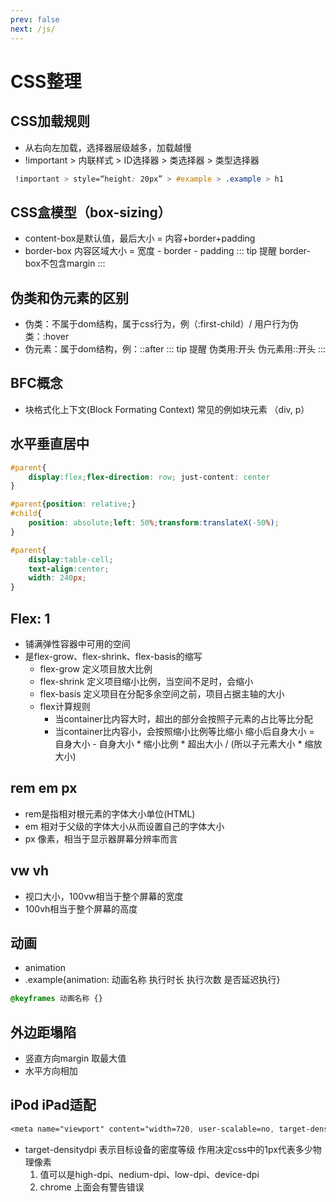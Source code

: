 ```yaml
---
prev: false
next: /js/
---
```

# CSS整理

## CSS加载规则
  - 从右向左加载，选择器层级越多，加载越慢
  - !important > 内联样式 > ID选择器 > 类选择器 > 类型选择器
```css
 !important > style=“height: 20px” > #example > .example > h1
```

## CSS盒模型（box-sizing）
 - content-box是默认值，最后大小 = 内容+border+padding
 - border-box  内容区域大小 = 宽度 - border - padding 
::: tip 提醒
border-box不包含margin
:::

## 伪类和伪元素的区别
 - 伪类：不属于dom结构，属于css行为，例（:first-child）/ 用户行为伪类：:hover
 - 伪元素：属于dom结构，例：::after
::: tip 提醒
伪类用:开头 
伪元素用::开头
:::

## BFC概念
 - 块格式化上下文(Block Formating Context) 常见的例如块元素 （div, p）

## 水平垂直居中
```css
#parent{
    display:flex;flex-direction: row; just-content: center
}
```
```css
#parent{position: relative;}
#child{
    position: absolute;left: 50%;transform:translateX(-50%);
}
```
```css
#parent{
    display:table-cell;
    text-align:center;
    width: 240px;   
}
```
## Flex: 1
 - 铺满弹性容器中可用的空间
 - 是flex-grow、flex-shrink、flex-basis的缩写
   - flex-grow 定义项目放大比例
   - flex-shrink 定义项目缩小比例，当空间不足时，会缩小
   - flex-basis 定义项目在分配多余空间之前，项目占据主轴的大小
   - flex计算规则
     - 当container比内容大时，超出的部分会按照子元素的占比等比分配
     - 当container比内容小，会按照缩小比例等比缩小 缩小后自身大小 = 自身大小 - 自身大小 * 缩小比例 * 超出大小 / (所以子元素大小 * 缩放大小)

## rem em px
 - rem是指相对根元素的字体大小单位(HTML)
 - em 相对于父级的字体大小从而设置自己的字体大小
 - px 像素，相当于显示器屏幕分辨率而言

## vw vh
 - 视口大小，100vw相当于整个屏幕的宽度
 - 100vh相当于整个屏幕的高度

## 动画
 - animation
 - .example{animation: 动画名称 执行时长 执行次数 是否延迟执行}
```css
@keyframes 动画名称 {}
```

## 外边距塌陷
 - 竖直方向margin 取最大值
 - 水平方向相加

## iPod iPad适配
```css
<meta name="viewport" content="width=720, user-scalable=no, target-densitydpi=device-dpi">
```
   - target-densitydpi 表示目标设备的密度等级 作用决定css中的1px代表多少物理像素
     1. 值可以是high-dpi、nedium-dpi、low-dpi、device-dpi
     2. chrome 上面会有警告错误